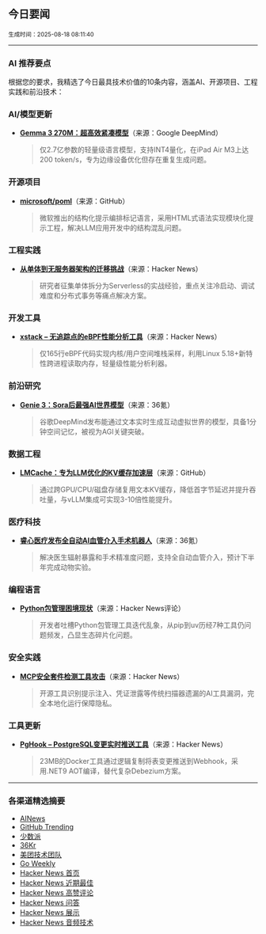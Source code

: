 ## 今日要闻

<sub> 生成时间：2025-08-18 08:11:40</sub>


---

### AI 推荐要点

根据您的要求，我精选了今日最具技术价值的10条内容，涵盖AI、开源项目、工程实践和前沿技术：

### AI/模型更新
- **[Gemma 3 270M：超高效紧凑模型](https://twitter.com/GoogleDeepMind/status/1956393664248271082)**（来源：Google DeepMind）  
  > 仅2.7亿参数的轻量级语言模型，支持INT4量化，在iPad Air M3上达200 token/s，专为边缘设备优化但存在重复生成问题。

### 开源项目
- **[microsoft/poml](https://github.com/microsoft/poml)**（来源：GitHub）  
  > 微软推出的结构化提示编排标记语言，采用HTML式语法实现模块化提示工程，解决LLM应用开发中的结构混乱问题。

### 工程实践
- **[从单体到无服务器架构的迁移挑战](https://news.ycombinator.com/item?id=44903828)**（来源：Hacker News）  
  > 研究者征集单体拆分为Serverless的实战经验，重点关注冷启动、调试难度和分布式事务等痛点解决方案。

### 开发工具
- **[xstack – 无追踪点的eBPF性能分析工具](https://news.ycombinator.com/item?id=44906222)**（来源：Hacker News）  
  > 仅165行eBPF代码实现内核/用户空间堆栈采样，利用Linux 5.18+新特性跨进程读取内存，轻量级性能分析利器。

### 前沿研究
- **[Genie 3：Sora后最强AI世界模型](https://36kr.com/p/3426660861447555)**（来源：36氪）  
  > 谷歌DeepMind发布能通过文本实时生成互动虚拟世界的模型，具备1分钟空间记忆，被视为AGI关键突破。

### 数据工程
- **[LMCache：专为LLM优化的KV缓存加速层](https://github.com/LMCache/LMCache)**（来源：GitHub）  
  > 通过跨GPU/CPU/磁盘存储复用文本KV缓存，降低首字节延迟并提升吞吐量，与vLLM集成可实现3-10倍性能提升。

### 医疗科技
- **[睿心医疗发布全自动AI血管介入手术机器人](https://36kr.com/p/3427001446927748)**（来源：36氪）  
  > 解决医生辐射暴露和手术精准度问题，支持全自动血管介入，预计下半年完成动物实验。

### 编程语言
- **[Python包管理困境现状](https://news.ycombinator.com/item?id=44895593)**（来源：Hacker News评论）  
  > 开发者吐槽Python包管理工具迭代乱象，从pip到uv历经7种工具仍问题频发，凸显生态碎片化问题。

### 安全实践
- **[MCP安全套件检测工具攻击](https://news.ycombinator.com/item?id=44904974)**（来源：Hacker News）  
  > 开源工具识别提示注入、凭证泄露等传统扫描器遗漏的AI工具漏洞，完全本地化运行保障隐私。

### 工具更新
- **[PgHook – PostgreSQL变更实时推送工具](https://news.ycombinator.com/item?id=44910671)**（来源：Hacker News）  
  > 23MB的Docker工具通过逻辑复制将表变更推送到Webhook，采用.NET9 AOT编译，替代复杂Debezium方案。

---

### 各渠道精选摘要
- [AINews](./ai_news_summary_2025-08-18.md)
- [GitHub Trending](./github_trending_2025-08-18.md)
- [少数派](./shaoshupai_2025-08-18.md)
- [36Kr](./36kr_summary_2025-08-18.md)
- [美团技术团队](./meituan_2025-08-18.md)
- [Go Weekly](./go_weekly_2025-08-18.md)
- [Hacker News 首页](./hacker_news_frontpage_2025-08-18.md)
- [Hacker News 近期最佳](./hacker_news_best_2025-08-18.md)
- [Hacker News 高赞评论](./hacker_news_top_comments_2025-08-18.md)
- [Hacker News 问答](./hacker_news_ask_2025-08-18.md)
- [Hacker News 展示](./hacker_news_show_2025-08-18.md)
- [Hacker News 音频技术](./hacker_news_audio_tech_2025-08-18.md)